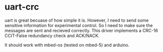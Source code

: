 # uart-crc

uart is great becuase of how simple it is.
However, I need to send some sensitive information for experimental control.
So I need to make sure the messages are sent and recieved correctly.
This driver implements a CRC-16 CCIT-False redundancy check and ACK/NACK.

It should work with mbed-os (tested on mbed-5) and arduino.


